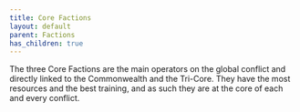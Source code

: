 ```yaml
---
title: Core Factions
layout: default
parent: Factions
has_children: true
---
```

The three Core Factions are the main operators on the global conflict and directly linked to the Commonwealth and the Tri-Core. They have the most resources and the best training, and as such they are at the core of each and every conflict.
